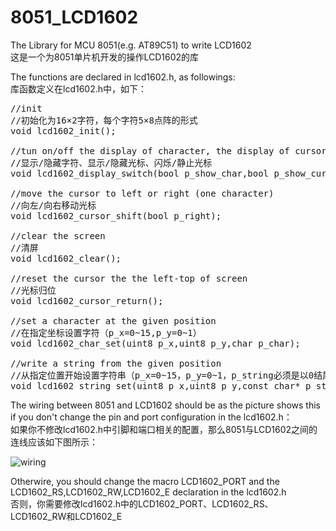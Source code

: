 # 8051_LCD1602

<p>
The Library for MCU 8051(e.g. AT89C51) to write LCD1602
<br>
这是一个为8051单片机开发的操作LCD1602的库
</p>

<p>
The functions are declared in lcd1602.h, as followings:
<br>
库函数定义在lcd1602.h中，如下：
</p>

<pre>
//init
//初始化为16×2字符，每个字符5×8点阵的形式
void lcd1602_init();

//tun on/off the display of character, the display of cursor and the flash of cursor
//显示/隐藏字符、显示/隐藏光标、闪烁/静止光标
void lcd1602_display_switch(bool p_show_char,bool p_show_cursor,bool p_flash_cursor);

//move the cursor to left or right (one character)
//向左/向右移动光标
void lcd1602_cursor_shift(bool p_right);

//clear the screen
//清屏
void lcd1602_clear();

//reset the cursor the the left-top of screen
//光标归位
void lcd1602_cursor_return();

//set a character at the given position
//在指定坐标设置字符（p_x=0~15,p_y=0~1）
void lcd1602_char_set(uint8 p_x,uint8 p_y,char p_char);

//write a string from the given position
//从指定位置开始设置字符串（p_x=0~15，p_y=0~1，p_string必须是以0结尾的字符串）
void lcd1602_string_set(uint8 p_x,uint8 p_y,const char* p_string);
</pre>

<p>
The wiring between 8051 and LCD1602 should be as the picture shows this if you don't change the pin and port configuration in the lcd1602.h：
<br>
如果你不修改lcd1602.h中引脚和端口相关的配置，那么8051与LCD1602之间的连线应该如下图所示：
</p>

![wiring](https://zhoujianshi.github.io/articles/LCD1602%E7%9A%84%E4%BD%BF%E7%94%A8/4.png)

<p>
Otherwire, you should change the macro LCD1602_PORT and the LCD1602_RS,LCD1602_RW,LCD1602_E declaration in the lcd1602.h
<br>
否则，你需要修改lcd1602.h中的LCD1602_PORT、LCD1602_RS、LCD1602_RW和LCD1602_E
</p>
